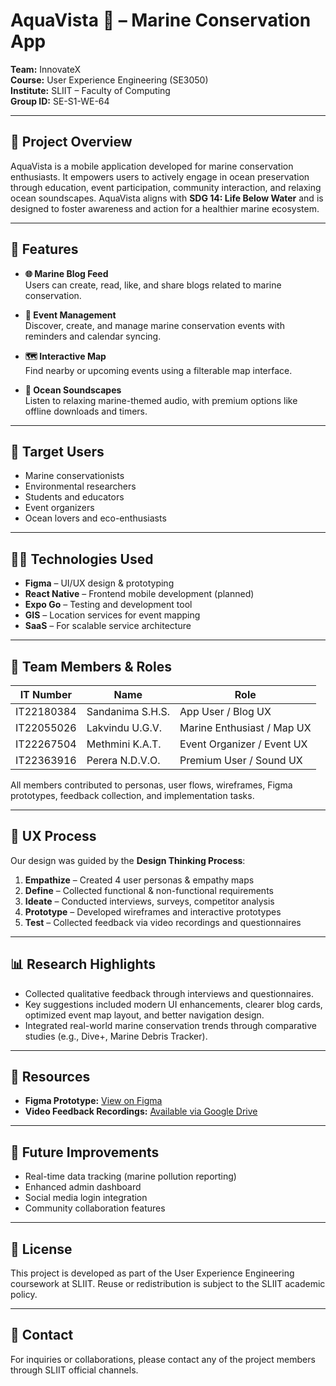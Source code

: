 # AquaVista 🌊 – Marine Conservation App

**Team:** InnovateX  
**Course:** User Experience Engineering (SE3050)  
**Institute:** SLIIT – Faculty of Computing  
**Group ID:** SE-S1-WE-64  

---

## 📱 Project Overview

AquaVista is a mobile application developed for marine conservation enthusiasts. It empowers users to actively engage in ocean preservation through education, event participation, community interaction, and relaxing ocean soundscapes. AquaVista aligns with **SDG 14: Life Below Water** and is designed to foster awareness and action for a healthier marine ecosystem.

---

## 🚀 Features

- **🌐 Marine Blog Feed**  
  Users can create, read, like, and share blogs related to marine conservation.

- **📅 Event Management**  
  Discover, create, and manage marine conservation events with reminders and calendar syncing.

- **🗺️ Interactive Map**  
  Find nearby or upcoming events using a filterable map interface.

- **🎵 Ocean Soundscapes**  
  Listen to relaxing marine-themed audio, with premium options like offline downloads and timers.

---

## 🎯 Target Users

- Marine conservationists  
- Environmental researchers  
- Students and educators  
- Event organizers  
- Ocean lovers and eco-enthusiasts

---

## 👨‍💻 Technologies Used

- **Figma** – UI/UX design & prototyping  
- **React Native** – Frontend mobile development (planned)  
- **Expo Go** – Testing and development tool  
- **GIS** – Location services for event mapping  
- **SaaS** – For scalable service architecture

---

## 👥 Team Members & Roles

| IT Number     | Name             | Role               |
|---------------|------------------|--------------------|
| IT22180384    | Sandanima S.H.S. | App User / Blog UX |
| IT22055026    | Lakvindu U.G.V.  | Marine Enthusiast / Map UX |
| IT22267504    | Methmini K.A.T.  | Event Organizer / Event UX |
| IT22363916    | Perera N.D.V.O.  | Premium User / Sound UX |

All members contributed to personas, user flows, wireframes, Figma prototypes, feedback collection, and implementation tasks.

---

## 🧪 UX Process

Our design was guided by the **Design Thinking Process**:

1. **Empathize** – Created 4 user personas & empathy maps  
2. **Define** – Collected functional & non-functional requirements  
3. **Ideate** – Conducted interviews, surveys, competitor analysis  
4. **Prototype** – Developed wireframes and interactive prototypes  
5. **Test** – Collected feedback via video recordings and questionnaires

---

## 📊 Research Highlights

- Collected qualitative feedback through interviews and questionnaires.
- Key suggestions included modern UI enhancements, clearer blog cards, optimized event map layout, and better navigation design.
- Integrated real-world marine conservation trends through comparative studies (e.g., Dive+, Marine Debris Tracker).

---

## 🔗 Resources

- **Figma Prototype:** [View on Figma](https://www.figma.com/design/mL0xPJ1aJ0xhZFXenGj4zI/UEE-version-2?node-id=1-4065&t=AXvW3Aggd32OSic2-1)  
- **Video Feedback Recordings:** [Available via Google Drive](https://drive.google.com/file/d/1U2ztmUECEDZvdk6Sz5DJNZ3xtC0ml9wb/view?usp=drive_link)

---

## 📌 Future Improvements

- Real-time data tracking (marine pollution reporting)
- Enhanced admin dashboard
- Social media login integration
- Community collaboration features

---

## 📄 License

This project is developed as part of the User Experience Engineering coursework at SLIIT. Reuse or redistribution is subject to the SLIIT academic policy.

---

## 💬 Contact

For inquiries or collaborations, please contact any of the project members through SLIIT official channels.

